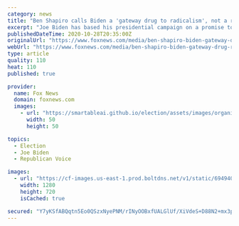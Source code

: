 ```yaml
---
category: news
title: "Ben Shapiro calls Biden a 'gateway drug to radicalism', not a return to normalcy"
excerpt: "Joe Biden has based his presidential campaign on a promise to restore \"normalcy\" if he unseats President Trump, but the former vice president will act as nothing more than \"a gateway drug to radicalism,"
publishedDateTime: 2020-10-28T20:35:00Z
originalUrl: "https://www.foxnews.com/media/ben-shapiro-biden-gateway-drug-radicalism"
webUrl: "https://www.foxnews.com/media/ben-shapiro-biden-gateway-drug-radicalism"
type: article
quality: 110
heat: 110
published: true

provider:
  name: Fox News
  domain: foxnews.com
  images:
    - url: "https://smartableai.github.io/election/assets/images/organizations/foxnews.com-50x50.jpg"
      width: 50
      height: 50

topics:
  - Election
  - Joe Biden
  - Republican Voice

images:
  - url: "https://cf-images.us-east-1.prod.boltdns.net/v1/static/694940094001/ceee29d0-c3c3-44ce-bfe5-fc7de7e56021/ace30db7-d411-4eb0-8ba1-fad27222a5e3/1280x720/match/image.jpg"
    width: 1280
    height: 720
    isCached: true

secured: "Y7yKSfABQqtn5Eo0QSzxNyePNM/rINyOOBxfUALGlUf/XiVdeS+D88N2+mx3prp68CZzhfvS37yDOrrlAXoB3vGjIrhaKpjkZzZaYnx4Sq1nAWdadnxcBzCpjwzAHabdK7zPuJhhuNCcZBXuac05gMuerW2d5T3nqnAFMuFKJjeo10aA8R6y1Iptr4eXyZc8AoFrYT0o0i9deYPmiBsn/rsGrgr+ssCAwF/Z9IvO+A5CPEm9WqKEjxe+DGFTy94/waDhzLLyks1P6g7t1XqE1FK1zDFqzeEXm+OvadmwscLGf4ANuxIYnCTfPNcssqSU629VDN28FJENDcHUq1tAZ5y00n8oFG814UCApi5917Q=;qGZVWRG7LfBO9TjfWQOrPg=="
---
```



